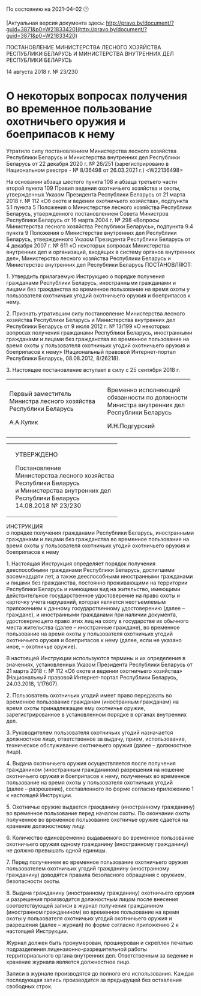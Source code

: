По состоянию на 2021-04-02 &#x1F550;

[Актуальная версия документа здесь: http://pravo.by/document/?guid=3871&p0=W21833420](http://pravo.by/document/?guid=3871&p0=W21833420)

<p>ПОСТАНОВЛЕНИЕ МИНИСТЕРСТВА ЛЕСНОГО ХОЗЯЙСТВА РЕСПУБЛИКИ БЕЛАРУСЬ И МИНИСТЕРСТВА ВНУТРЕННИХ ДЕЛ РЕСПУБЛИКИ БЕЛАРУСЬ</p>
<p>14 августа 2018 г. № 23/230</p>
<h1>О некоторых вопросах получения во временное пользование охотничьего оружия и боеприпасов к нему</h1>
<p>Утратило силу постановлением Министерства лесного хозяйства Республики Беларусь и Министерства внутренних дел Республики Беларусь от 22 декабря 2020 г. № 26/251 (зарегистрировано в Национальном реестре - № 8/36498 от 26.03.2021 г.) &lt;W22136498&gt;</p>
<p>На основании абзаца шестого пункта 108 и абзаца третьего части второй пункта 109 Правил ведения охотничьего хозяйства и охоты, утвержденных Указом Президента Республики Беларусь от 21 марта 2018 г. № 112 «Об охоте и ведении охотничьего хозяйства», подпункта 5.1 пункта 5 Положения о Министерстве лесного хозяйства Республики Беларусь, утвержденного постановлением Совета Министров Республики Беларусь от 16 марта 2004 г. № 298 «Вопросы Министерства лесного хозяйства Республики Беларусь», подпункта 9.4 пункта 9 Положения о Министерстве внутренних дел Республики Беларусь, утвержденного Указом Президента Республики Беларусь от 4 декабря 2007 г. № 611 «О некоторых вопросах Министерства внутренних дел и организаций, входящих в систему органов внутренних дел», Министерство лесного хозяйства Республики Беларусь и Министерство внутренних дел Республики Беларусь ПОСТАНОВЛЯЮТ:</p>
<p>1. Утвердить прилагаемую Инструкцию о порядке получения гражданами Республики Беларусь, иностранными гражданами и лицами без гражданства во временное пользование на время охоты у пользователя охотничьих угодий охотничьего оружия и боеприпасов к нему.</p>
<p>2. Признать утратившим силу постановление Министерства лесного хозяйства Республики Беларусь и Министерства внутренних дел Республики Беларусь от 9 июля 2012 г. № 13/199 «О некоторых вопросах получения гражданами Республики Беларусь, иностранными гражданами и лицами без гражданства во временное пользование на время охоты у пользователя охотничьих угодий охотничьего оружия и боеприпасов к нему» (Национальный правовой Интернет-портал Республики Беларусь, 08.08.2012, 8/26218).</p>
<p>3. Настоящее постановление вступает в силу с 25 сентября 2018 г.</p>
<p></p>
<table><tr>
<td>
<p>Первый заместитель <br>Министра лесного хозяйства <br>Республики Беларусь</p>
<p>А.А.Кулик</p>
</td>
<td><p></p></td>
<td>
<p>Временно исполняющий <br>обязанности по должности <br>Министра внутренних дел<br>Республики Беларусь</p>
<p>И.Н.Подгурский </p>
</td>
</tr></table>
<p></p>
<table><tr>
<td><p></p></td>
<td>
<p>УТВЕРЖДЕНО</p>
<p>Постановление <br>Министерства лесного хозяйства <br>Республики Беларусь <br>и Министерства внутренних дел <br>Республики Беларусь<br>14.08.2018 № 23/230</p>
</td>
</tr></table>
<p>ИНСТРУКЦИЯ<br>о порядке получения гражданами Республики Беларусь, иностранными гражданами и лицами без гражданства во временное пользование на время охоты у пользователя охотничьих угодий охотничьего оружия и боеприпасов к нему</p>
<p>1. Настоящая Инструкция определяет порядок получения дееспособными гражданами Республики Беларусь, достигшими восемнадцати лет, а также дееспособными иностранными гражданами и лицами без гражданства, постоянно проживающими на территории Республики Беларусь и имеющими вид на жительство, имеющими действительное государственное удостоверение на право охоты и карточку учета нарушений, которая является неотъемлемым приложением к данному государственному удостоверению (далее – граждане), и иностранными гражданами при наличии документа, удостоверяющего право этих лиц на охоту в государстве их обычного места жительства (далее – иностранные граждане), во временное пользование на время охоты у пользователя охотничьих угодий охотничьего оружия и боеприпасов к нему (далее, если не указано иное, – охотничье оружие).</p>
<p>В настоящей Инструкции используются термины и их определения в значениях, установленных Указом Президента Республики Беларусь от 21 марта 2018 г. № 112 «Об охоте и ведении охотничьего хозяйства» (Национальный правовой Интернет-портал Республики Беларусь, 24.03.2018, 1/17607).</p>
<p>2. Пользователь охотничьих угодий имеет право передавать во временное пользование гражданам (иностранным гражданам) на время охоты принадлежащее ему охотничье оружие, зарегистрированное в установленном порядке в органах внутренних дел.</p>
<p>3. Руководителем пользователя охотничьих угодий назначается должностное лицо, ответственное за выдачу, прием, использование, техническое обслуживание охотничьего оружия (далее – должностное лицо).</p>
<p>4. Выдача охотничьего оружия осуществляется после получения гражданином (иностранным гражданином) разрешения на ношение охотничьего оружия и боеприпасов к нему, полученных во временное пользование на время охоты у пользователя охотничьих угодий (далее – разрешение), составленного по форме согласно приложению 1 к настоящей Инструкции.</p>
<p>5. Охотничье оружие выдается гражданину (иностранному гражданину) во временное пользование перед началом охоты. По окончании охоты полученное во временное пользование охотничье оружие сдается на хранение должностному лицу.</p>
<p>6. Количество единовременно выдаваемого во временное пользование охотничьего оружия одному гражданину (иностранному гражданину) не должно превышать одной единицы.</p>
<p>7. Перед получением во временное пользование охотничьего оружия пользователем охотничьих угодий гражданину (иностранному гражданину) доводятся правила безопасного обращения с оружием, безопасности охоты.</p>
<p>8. Выдача гражданину (иностранному гражданину) охотничьего оружия и разрешения производится должностным лицом после внесения соответствующей записи в журнал получения гражданином (иностранном гражданином) во временное пользование на время охоты у пользователя охотничьих угодий охотничьего оружия и разрешения (далее – журнал) по форме согласно приложению 2 к настоящей Инструкции.</p>
<p>Журнал должен быть пронумерован, прошнурован и скреплен печатью подразделения лицензионно-разрешительной работы территориального органа внутренних дел. Ответственным за ведение и хранение журнала является должностное лицо.</p>
<p>Записи в журнале производятся до полного его использования. Каждая последующая запись производится за предыдущей без оставления свободных строк.</p>
<p></p>